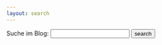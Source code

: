 ```yaml
---
layout: search
---
```

<form action="index.html" method="get">
  <label for="search-box">Suche im Blog:</label>
  <input type="text" id="search-box" name="query">
  <input type="submit" value="search">
</form>

<ul id="search-results"></ul>

<script>
  window.store = {
    {% for post in site.posts %}
      "{{ post.url | slugify }}": {
        "title": "{{ post.title | xml_escape }}",
        "author": "{{ post.author | xml_escape }}",
        "category": "{{ post.category | xml_escape }}",
        "content": {{ post.content | strip_html | strip_newlines | jsonify }},
        "url": "{{ site.baseurl }}{{ post.url | xml_escape }}"
      }
      {% unless forloop.last %},{% endunless %}
    {% endfor %}
  };
</script>

<script src="{{ site.baseurl }}/js/lunr.min.js"></script>
<script src="{{ site.baseurl }}/js/search.js"></script>

<p>

<!--- Does not work until google has visit the site!
<form method="get" action="http://www.google.com/search" target="_blank">
<input type="hidden" name="sitesearch" value="blog,fechten-hamm.de" />
<input type="text" name="q" maxlength="255" placeholder="Search with Google" />
</form>
--->
